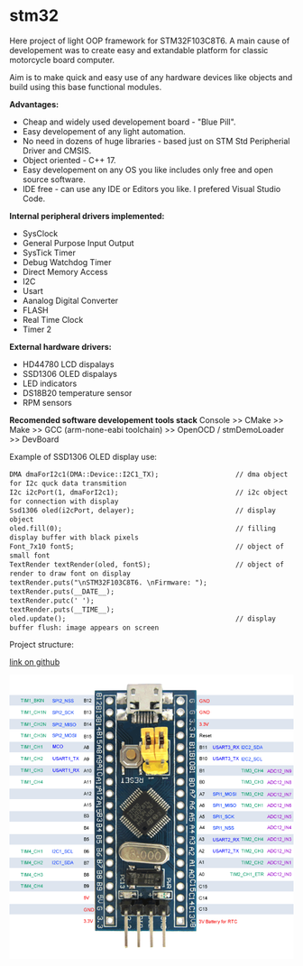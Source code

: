 # stm32

Here project of light OOP framework for STM32F103C8T6.
A main cause of developement was to create easy and extandable platform for classic motorcycle board computer.

Aim is to make quick and easy use of any hardware devices like objects and build using this base functional modules.

**Advantages:**

- Cheap and widely used developement board - "Blue Pill".
- Easy developement of any light automation.
- No need in dozens of huge libraries - based just on STM Std Peripherial Driver and CMSIS.
- Object oriented - C++ 17.
- Easy developement on any OS you like includes only free and open source software.
- IDE free - can use any IDE or Editors you like. I prefered Visual Studio Code.

**Internal peripheral drivers implemented:**

- SysClock
- General Purpose Input Output
- SysTick Timer
- Debug Watchdog Timer
- Direct Memory Access
- I2C
- Usart
- Aanalog Digital Converter
- FLASH
- Real Time Clock
- Timer 2

**External hardware drivers:**

- HD44780 LCD dispalays
- SSD1306 OLED dispalays
- LED indicators
- DS18B20 temperature sensor
- RPM sensors

**Recomended software developement tools stack**
Console >> CMake >> Make >> GCC (arm-none-eabi toolchain) >> OpenOCD / stmDemoLoader >> DevBoard

Example of SSD1306 OLED display use:

    DMA dmaForI2c1(DMA::Device::I2C1_TX);                   // dma object for I2c quck data transmition
    I2c i2cPort(1, dmaForI2c1);                             // i2c object for connection with display
    Ssd1306 oled(i2cPort, delayer);                         // display object
    oled.fill(0);                                           // filling display buffer with black pixels
    Font_7x10 fontS;                                        // object of small font
    TextRender textRender(oled, fontS);                     // object of render to draw font on display
    textRender.puts("\nSTM32F103C8T6. \nFirmware: ");
    textRender.puts(__DATE__);
    textRender.putc(' ');
    textRender.puts(__TIME__);
    oled.update();                                          // display buffer flush: image appears on screen

Project structure:

[link on github](https://github.com/Zeke133/stm32/blob/master/docs/shemes/SoftwareDiagram.xml "draw.io format")

![Developement board](https://github.com/Zeke133/stm32/blob/master/docs/datasheets/mcu/STM32F103C8.png "Blue pill board")
